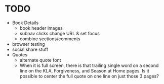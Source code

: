 # TODO

- Book Details
  - book header images
  - subnav clicks change URL & set focus
  - combine sections/comments
- browser testing
- social share stuff
- Quotes
  - alternate quote font
  - When it is full screen, there is that trailing single word on a second line on the KLA, Forgiveness, and Season at Home pages. Is it possible to center the full quote on one line on just those 3 pages?

